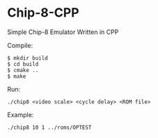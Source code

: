 # Chip-8-CPP
Simple Chip-8 Emulator Written in CPP

Compile:
```
$ mkdir build
$ cd build
$ cmake ..
$ make
```

Run:
```
./chip8 <video scale> <cycle delay> <ROM file>
```

Example:
```
./chip8 10 1 ../roms/OPTEST
```
